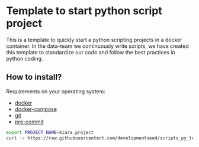 # Template to start python script project

This is a template to quickly start a python scripting projects in a docker container. In the data-team we continuously write scripts, we have created this template to standardize our code and follow the best practices in python coding.

## How to install?

Requirements on your operating system:

- [docker](https://www.docker.com/)
- [ docker-compose](https://docs.docker.com/compose/)
- [git](https://github.com/git-guides/install-git)
- [pre-commit](https://pypi.org/project/pre-commit/)

```sh
export PROJECT_NAME=kiara_project
curl -s https://raw.githubusercontent.com/developmentseed/scripts_py_template/script/start_py_project.sh | bash /dev/stdin ${PROJECT_NAME}
```
